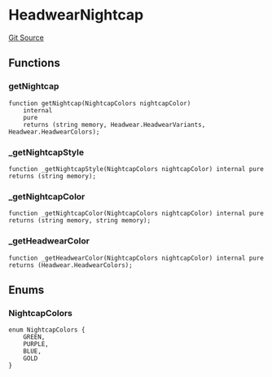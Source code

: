 # HeadwearNightcap
[Git Source](https://github.com/digiv3rse/protocol-contracts/blob/78826068117a4eb9f5d01837d2d88deb72b92ea0/contracts/libraries/svgs/Profile/Headwear/HeadwearNightcap.sol)


## Functions
### getNightcap


```solidity
function getNightcap(NightcapColors nightcapColor)
    internal
    pure
    returns (string memory, Headwear.HeadwearVariants, Headwear.HeadwearColors);
```

### _getNightcapStyle


```solidity
function _getNightcapStyle(NightcapColors nightcapColor) internal pure returns (string memory);
```

### _getNightcapColor


```solidity
function _getNightcapColor(NightcapColors nightcapColor) internal pure returns (string memory, string memory);
```

### _getHeadwearColor


```solidity
function _getHeadwearColor(NightcapColors nightcapColor) internal pure returns (Headwear.HeadwearColors);
```

## Enums
### NightcapColors

```solidity
enum NightcapColors {
    GREEN,
    PURPLE,
    BLUE,
    GOLD
}
```


